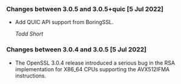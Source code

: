 
[Migration guide]: https://github.com/openssl/openssl/tree/master/doc/man7/migration_guide.pod

### Changes between 3.0.5 and 3.0.5+quic [5 Jul 2022]

 * Add QUIC API support from BoringSSL.

   *Todd Short*

### Changes between 3.0.4 and 3.0.5 [5 Jul 2022]

 * The OpenSSL 3.0.4 release introduced a serious bug in the RSA
   implementation for X86_64 CPUs supporting the AVX512IFMA instructions.